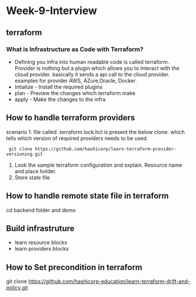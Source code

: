 # Week-9-Interview

## terraform 
### What is Infrastructure as Code with Terraform?

* Defining you infra into human readable code is called terraform. Provider is nothing but a plugin which allows you to interact with the cloud provider. basically it sends a api call to the cloud provider. examples for provider AWS, AZure,Oracle, Docker.
* Intialize - Install the required plugins
* plan - Preview the changes which terraform make
*  apply - Make the changes to the infra

## How to handle terraform providers

scenario 1: file called .terraform.lock.hcl is present the below clone. which tells which version of required providers needs to be used.



``` git clone https://github.com/hashicorp/learn-terraform-provider-versioning.git```

   
1. Look the sample terraform configuration and explain. Resource name and place holder.
2. Store state file


## How to handle remote state file in terraform 

cd backend folder and demo


## Build infrastruture

* learn resource blocks
* learn providers blocks


## How to Set precondition in terraform

git clone https://github.com/hashicorp-education/learn-terraform-drift-and-policy.git

   

